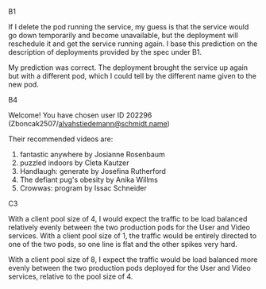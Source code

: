 B1

If I delete the pod running the service, my guess is that the service would
go down temporarily and become unavailable, but the deployment will
reschedule it and get the service running again. I base this prediction on
the description of deployments provided by the spec under B1. 

My prediction was correct. The deployment brought the service up again but 
with a different pod, which I could tell by the different name given to the 
new pod.

B4

Welcome! You have chosen user ID 202296 (Zboncak2507/alvahstiedemann@schmidt.name)

Their recommended videos are:
 1. fantastic anywhere by Josianne Rosenbaum
 2. puzzled indoors by Cleta Kautzer
 3. Handlaugh: generate by Josefina Rutherford
 4. The defiant pug's obesity by Anika Willms
 5. Crowwas: program by Issac Schneider

 C3

 With a client pool size of 4, I would expect the traffic to be load balanced 
 relatively evenly between the two production pods for the User and Video services.
 With a client pool size of 1, the traffic would be entirely directed to one of
 the two pods, so one line is flat and the other spikes very hard.

 With a client pool size of 8, I expect the traffic would be load balanced more 
 evenly between the two production pods deployed for the User and Video services,
 relative to the pool size of 4.